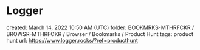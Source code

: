 # Logger

created: March 14, 2022 10:50 AM (UTC)
folder: BOOKMRKS-MTHRFCKR / BROWSR-MTHRFCKR / Browser / Bookmarks / Product Hunt
tags: product hunt
url: https://www.logger.rocks/?ref=producthunt